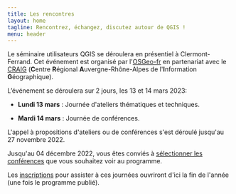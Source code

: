 ```yaml
---
title: Les rencontres
layout: home
tagline: Rencontrez, échangez, discutez autour de QGIS !
menu: header
---
```


Le séminaire utilisateurs QGIS se déroulera en présentiel à Clermont-Ferrand. Cet événement est organisé par l'[OSGeo-fr](https://www.osgeo.asso.fr/) en partenariat avec le [CRAIG](https://www.craig.fr/) (**C**entre **R**égional **A**uvergne-Rhône-Alpes de l'**I**nformation **G**éographique).

L’événement se déroulera sur 2 jours, les 13 et 14 mars 2023:

* **Lundi 13 mars** : Journée d'ateliers thématiques et techniques.

* **Mardi 14 mars** : Journée de conférences.

L'appel à propositions d'ateliers ou de conférences s'est déroulé jusqu'au 27 novembre 2022.

Jusqu'au 04 décembre 2022, vous êtes conviés à [sélectionner les conférences](https://sondage.osgeo.asso.fr/index.php/617441) que vous souhaitez voir au programme.

Les [inscriptions](/z25_inscription.html) pour assister à ces journées ouvriront d'ici la fin de l'année (une fois le programme publié).
